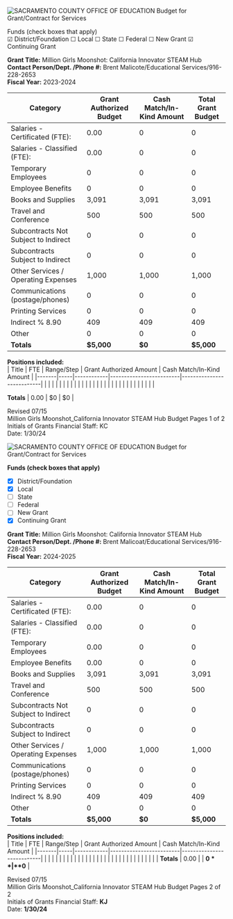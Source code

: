 <!-- Page 1 -->
![SACRAMENTO COUNTY OFFICE OF EDUCATION Budget for Grant/Contract for Services](https://via.placeholder.com/768x991.png?text=SACRAMENTO+COUNTY+OFFICE+OF+EDUCATION+Budget+for+Grant%2FContract+for+Services)

Funds (check boxes that apply)  
☑ District/Foundation  ☐ Local  ☐ State  ☐ Federal  ☐ New Grant  ☑ Continuing Grant  

**Grant Title:** Million Girls Moonshot: California Innovator STEAM Hub  
**Contact Person/Dept. /Phone #:** Brent Malicote/Educational Services/916-228-2653  
**Fiscal Year:** 2023-2024  

| Category                                   | Grant Authorized Budget | Cash Match/In-Kind Amount | Total Grant Budget |
|--------------------------------------------|-------------------------|---------------------------|--------------------|
| Salaries - Certificated (FTE):            | 0.00                    | 0                         | 0                  |
| Salaries - Classified (FTE):               | 0.00                    | 0                         | 0                  |
| Temporary Employees                         | 0                       | 0                         | 0                  |
| Employee Benefits                           | 0                       | 0                         | 0                  |
| Books and Supplies                          | 3,091                   | 3,091                     | 3,091              |
| Travel and Conference                       | 500                     | 500                       | 500                |
| Subcontracts Not Subject to Indirect       | 0                       | 0                         | 0                  |
| Subcontracts Subject to Indirect           | 0                       | 0                         | 0                  |
| Other Services / Operating Expenses         | 1,000                   | 1,000                     | 1,000              |
| Communications (postage/phones)           | 0                       | 0                         | 0                  |
| Printing Services                           | 0                       | 0                         | 0                  |
| Indirect % 8.90                            | 409                     | 409                       | 409                |
| Other                                      | 0                       | 0                         | 0                  |
| **Totals**                                 | **$5,000**             | **$0**                   | **$5,000**        |

**Positions included:**  
| Title | FTE | Range/Step | Grant Authorized Amount | Cash Match/In-Kind Amount |
|-------|-----|------------|-------------------------|---------------------------|
|       |     |            |                         |                           |
|       |     |            |                         |                           |
|       |     |            |                         |                           |
|       |     |            |                         |                           |
|       |     |            |                         |                           |

**Totals**                                   | 0.00                    | $0                         | $0                  |

Revised 07/15  
Million Girls Moonshot_California Innovator STEAM Hub Budget Pages 1 of 2  
Initials of Grants Financial Staff: KC  
Date: 1/30/24  
<!-- Page 2 -->
![SACRAMENTO COUNTY OFFICE OF EDUCATION Budget for Grant/Contract for Services](https://via.placeholder.com/768x991.png?text=SACRAMENTO+COUNTY+OFFICE+OF+EDUCATION+Budget+for+Grant%2FContract+for+Services)

**Funds (check boxes that apply)**  
- [x] District/Foundation  
- [x] Local  
- [ ] State  
- [ ] Federal  
- [ ] New Grant  
- [x] Continuing Grant  

**Grant Title:** Million Girls Moonshot: California Innovator STEAM Hub  
**Contact Person/Dept. /Phone #:** Brent Malicoat/Educational Services/916-228-2653  
**Fiscal Year:** 2024-2025  

| Category                               | Grant Authorized Budget | Cash Match/In-Kind Amount | Total Grant Budget |
|----------------------------------------|-------------------------|---------------------------|--------------------|
| Salaries - Certificated (FTE):        | 0.00                    | 0                         | 0                  |
| Salaries - Classified (FTE):           | 0.00                    | 0                         | 0                  |
| Temporary Employees                    | 0.00                    | 0                         | 0                  |
| Employee Benefits                      | 0.00                    | 0                         | 0                  |
| Books and Supplies                     | 3,091                   | 3,091                     | 3,091              |
| Travel and Conference                  | 500                     | 500                       | 500                |
| Subcontracts Not Subject to Indirect   | 0                       | 0                         | 0                  |
| Subcontracts Subject to Indirect       | 0                       | 0                         | 0                  |
| Other Services / Operating Expenses     | 1,000                   | 1,000                     | 1,000              |
| Communications (postage/phones)       | 0                       | 0                         | 0                  |
| Printing Services                      | 0                       | 0                         | 0                  |
| Indirect % 8.90                       | 409                     | 409                       | 409                |
| Other                                  | 0                       | 0                         | 0                  |
| **Totals**                             | **$5,000**              | **$0**                    | **$5,000**         |

**Positions included:**  
| Title | FTE | Range/Step | Grant Authorized Amount | Cash Match/In-Kind Amount |
|-------|-----|------------|-------------------------|---------------------------|
|       |     |            |                         |                           |
|       |     |            |                         |                           |
|       |     |            |                         |                           |
|       |     |            |                         |                           |
|       |     |            |                         |                           |
| **Totals** | 0.00 |        | **$0**                 | **$0**                   |

Revised 07/15  
Million Girls Moonshot_California Innovator STEAM Hub Budget Pages 2 of 2  
Initials of Grants Financial Staff:  **KJ**  
Date: **1/30/24**  
